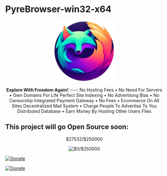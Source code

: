 # PyreBrowser-win32-x64

<p align="center">
  <img width="196px" src="https://github.com/DamianRavi/PyreBrowser/blob/main/images/logo.png?raw=true" alt="Pyre Browser"/>
</p>

<div align="center">

**Explore With Freedom Again!**
:---:
No Hosting Fees • No Need For Servers • Own Domains For Life
Perfect Site Indexing • No Advertising Bias • No Censorship
Integrated Payment Gateway • No Fees • Ecommerce On All Sites
Decentralized Mail System • Charge People To Advertise To You
Distributed Database • Earn Money By Hosting Other Users Files
</div>

## This project will go Open Source soon:
<p align="center">
  $27532/$250000
</p>
<p align="center">
  <img width="196px" src="https://progress-bar.dev/11" alt="$0/$250000"/>
</p>

[![Donate](https://img.shields.io/badge/Donate%20Ethereum-8A2BE2)](https://etherscan.com/address/0x00b77906259bB48068E472aF7c5a7a1a494fdead)

[![Donate](https://img.shields.io/badge/Donate%20Glimmer-8A2BE2)](https://moonscan.com/address/0x00b77906259bB48068E472aF7c5a7a1a494fdead)
